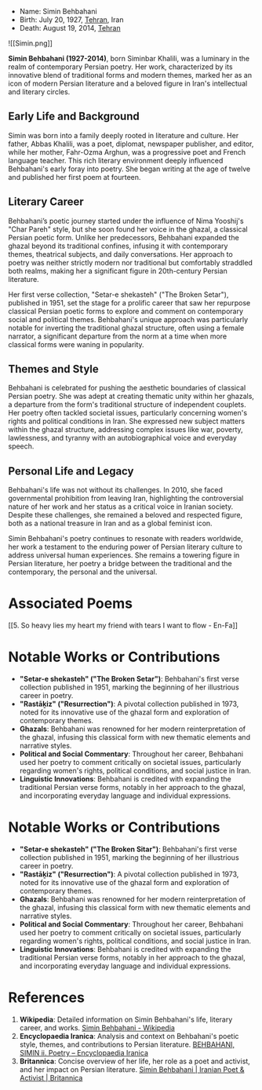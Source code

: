 - Name: Simin Behbahani
- Birth: July 20, 1927, [Tehran](https://goo.gl/maps/JkK6y9Lk8XwEj6cA8), Iran
- Death: August 19, 2014, [Tehran](https://goo.gl/maps/JkK6y9Lk8XwEj6cA8)

![[Simin.png]]

**Simin Behbahani (1927-2014)**, born Siminbar Khalili, was a luminary in the realm of contemporary Persian poetry. Her work, characterized by its innovative blend of traditional forms and modern themes, marked her as an icon of modern Persian literature and a beloved figure in Iran's intellectual and literary circles.

## Early Life and Background

Simin was born into a family deeply rooted in literature and culture. Her father, Abbas Khalili, was a poet, diplomat, newspaper publisher, and editor, while her mother, Fahr-Ozma Arghun, was a progressive poet and French language teacher. This rich literary environment deeply influenced Behbahani's early foray into poetry. She began writing at the age of twelve and published her first poem at fourteen​[](https://en.wikipedia.org/wiki/Simin_Behbahani)​.

## Literary Career

Behbahani’s poetic journey started under the influence of Nima Yooshij's "Char Pareh" style, but she soon found her voice in the ghazal, a classical Persian poetic form. Unlike her predecessors, Behbahani expanded the ghazal beyond its traditional confines, infusing it with contemporary themes, theatrical subjects, and daily conversations. Her approach to poetry was neither strictly modern nor traditional but comfortably straddled both realms, making her a significant figure in 20th-century Persian literature​​​[](https://iranicaonline.org/articles/behbahani-simin-2-poetry)​.

Her first verse collection, "Setar-e shekasteh" ("The Broken Setar"), published in 1951, set the stage for a prolific career that saw her repurpose classical Persian poetic forms to explore and comment on contemporary social and political themes. Behbahani's unique approach was particularly notable for inverting the traditional ghazal structure, often using a female narrator, a significant departure from the norm at a time when more classical forms were waning in popularity​[](https://www.britannica.com/biography/Simin-Behbahani)​.

## Themes and Style

Behbahani is celebrated for pushing the aesthetic boundaries of classical Persian poetry. She was adept at creating thematic unity within her ghazals, a departure from the form's traditional structure of independent couplets. Her poetry often tackled societal issues, particularly concerning women's rights and political conditions in Iran. She expressed new subject matters within the ghazal structure, addressing complex issues like war, poverty, lawlessness, and tyranny with an autobiographical voice and everyday speech​[](https://iranicaonline.org/articles/behbahani-simin-2-poetry)​.

## Personal Life and Legacy

Behbahani's life was not without its challenges. In 2010, she faced governmental prohibition from leaving Iran, highlighting the controversial nature of her work and her status as a critical voice in Iranian society. Despite these challenges, she remained a beloved and respected figure, both as a national treasure in Iran and as a global feminist icon​[](https://en.wikipedia.org/wiki/Simin_Behbahani)​.

Simin Behbahani's poetry continues to resonate with readers worldwide, her work a testament to the enduring power of Persian literary culture to address universal human experiences. She remains a towering figure in Persian literature, her poetry a bridge between the traditional and the contemporary, the personal and the universal.

# Associated Poems
[[5. So heavy lies my heart my friend with tears I want to flow - En-Fa]]

# Notable Works or Contributions

- **"Setar-e shekasteh" ("The Broken Setar")**: Behbahani's first verse collection published in 1951, marking the beginning of her illustrious career in poetry.  
- **"Rastāḵiz" ("Resurrection")**: A pivotal collection published in 1973, noted for its innovative use of the ghazal form and exploration of contemporary themes.  
- **Ghazals**: Behbahani was renowned for her modern reinterpretation of the ghazal, infusing this classical form with new thematic elements and narrative styles.  
- **Political and Social Commentary**: Throughout her career, Behbahani used her poetry to comment critically on societal issues, particularly regarding women's rights, political conditions, and social justice in Iran.  
- **Linguistic Innovations**: Behbahani is credited with expanding the traditional Persian verse forms, notably in her approach to the ghazal, and incorporating everyday language and individual expressions.  

# Notable Works or Contributions
- **"Setar-e shekasteh" ("The Broken Sitar")**: Behbahani's first verse collection published in 1951, marking the beginning of her illustrious career in poetry.
- **"Rastāḵiz" ("Resurrection")**: A pivotal collection published in 1973, noted for its innovative use of the ghazal form and exploration of contemporary themes.
- **Ghazals**: Behbahani was renowned for her modern reinterpretation of the ghazal, infusing this classical form with new thematic elements and narrative styles.
- **Political and Social Commentary**: Throughout her career, Behbahani used her poetry to comment critically on societal issues, particularly regarding women's rights, political conditions, and social justice in Iran.
- **Linguistic Innovations**: Behbahani is credited with expanding the traditional Persian verse forms, notably in her approach to the ghazal, and incorporating everyday language and individual expressions.

# References
1. **Wikipedia**: Detailed information on Simin Behbahani's life, literary career, and works. [Simin Behbahani - Wikipedia](https://en.wikipedia.org/wiki/Simin_Behbahani)
2. **Encyclopaedia Iranica**: Analysis and context on Behbahani's poetic style, themes, and contributions to Persian literature. [BEHBAHANI, SIMIN ii. Poetry – Encyclopaedia Iranica](https://iranicaonline.org/articles/behbahani-simin-ii-poetry)
3. **Britannica**: Concise overview of her life, her role as a poet and activist, and her impact on Persian literature. [Simin Behbahani | Iranian Poet & Activist | Britannica](https://www.britannica.com/biography/Simin-Behbahani)

